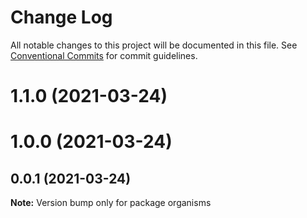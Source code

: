 # Change Log

All notable changes to this project will be documented in this file.
See [Conventional Commits](https://conventionalcommits.org) for commit guidelines.

# 1.1.0 (2021-03-24)



# 1.0.0 (2021-03-24)



## 0.0.1 (2021-03-24)

**Note:** Version bump only for package organisms
